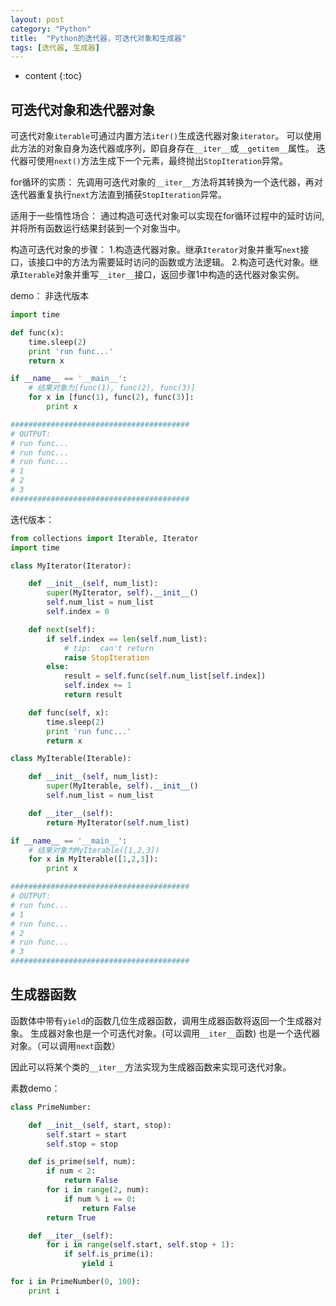 ```yaml
---
layout: post
category: "Python"
title:  "Python的迭代器，可迭代对象和生成器"
tags: [迭代器, 生成器]
---
```


* content
{:toc}







## 可迭代对象和迭代器对象

可迭代对象`iterable`可通过内置方法`iter()`生成迭代器对象`iterator`。
可以使用此方法的对象自身为迭代器或序列，即自身存在`__iter__`或`__getitem__`属性。
迭代器可使用`next()`方法生成下一个元素，最终抛出`StopIteration`异常。

for循环的实质：
先调用可迭代对象的`__iter__`方法将其转换为一个迭代器，再对迭代器重复执行`next`方法直到捕获`StopIteration`异常。

适用于一些惰性场合：
通过构造可迭代对象可以实现在for循环过程中的延时访问, 并将所有函数运行结果封装到一个对象当中。

构造可迭代对象的步骤：
1.构造迭代器对象。继承`Iterator`对象并重写`next`接口，该接口中的方法为需要延时访问的函数或方法逻辑。
2.构造可迭代对象。继承`Iterable`对象并重写`__iter__`接口，返回步骤1中构造的迭代器对象实例。

demo：
非迭代版本

```python
import time

def func(x):
	time.sleep(2)
	print 'run func...'
	return x

if __name__ == '__main__':
    # 结果对象为[func(1), func(2), func(3)]
	for x in [func(1), func(2), func(3)]:
		print x

########################################
# OUTPUT:
# run func...
# run func...
# run func...
# 1
# 2
# 3
########################################
```

迭代版本：

```python
from collections import Iterable, Iterator
import time

class MyIterator(Iterator):

	def __init__(self, num_list):
		super(MyIterator, self).__init__()
		self.num_list = num_list
		self.index = 0

	def next(self):
		if self.index == len(self.num_list):
			# tip:	can't return
			raise StopIteration
		else:
			result = self.func(self.num_list[self.index])
			self.index += 1
			return result

	def func(self, x):
		time.sleep(2)
		print 'run func...'
		return x

class MyIterable(Iterable):

	def __init__(self, num_list):
		super(MyIterable, self).__init__()
		self.num_list = num_list

	def __iter__(self):
		return MyIterator(self.num_list)

if __name__ == '__main__':
    # 结果对象为MyIterable([1,2,3])
	for x in MyIterable([1,2,3]):
		print x

########################################
# OUTPUT:
# run func...
# 1
# run func...
# 2
# run func...
# 3
########################################
```

## 生成器函数
函数体中带有`yield`的函数几位生成器函数，调用生成器函数将返回一个生成器对象。
生成器对象也是一个可迭代对象。(可以调用`__iter__`函数)
也是一个迭代器对象。（可以调用`next`函数）

因此可以将某个类的`__iter__`方法实现为生成器函数来实现可迭代对象。

素数demo：
```python
class PrimeNumber:

	def __init__(self, start, stop):
		self.start = start
		self.stop = stop

	def is_prime(self, num):
		if num < 2:
			return False
		for i in range(2, num):
			if num % i == 0:
				return False
		return True

	def __iter__(self):
		for i in range(self.start, self.stop + 1):
			if self.is_prime(i):
				yield i

for i in PrimeNumber(0, 100):
	print i 

```
